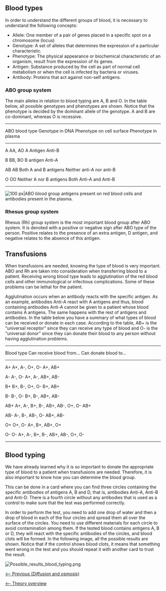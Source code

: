 Blood types
-----------

In order to understand the different groups of blood, it is necessary to
understand the following concepts:

-   Allele: One member of a pair of genes placed in a specific spot on a
    chromosome (locus)
-   Genotype: A set of alleles that determines the expression of a
    particular characteristic.
-   Phenotype: The physical appearance or biochemical characteristic of
    an organism, result from the expression of its genes.
-   Antigen: Substance produced by the cell as part of normal cell
    metabolism or when the cell is infected by bacteria or viruses.
-   Antibody: Proteins that act against non-self antigens.

### ABO group system

The main alleles in relation to blood typing are A, B and O. In the
table below, all possible genotypes and phenotypes are shown. Notice
that the phenotype is decided by the dominant allele of the genotype. A
and B are co-dominant, whereas O is recessive.

  ------------------------------------------------------------------------------------------
  ABO blood type   Genotype in DNA   Phenotype on cell surface   Phenotype in plasma
                                                                 
  ---------------- ----------------- --------------------------- ---------------------------
  A                AA, AO            A Antigen                   Anti-B
                                                                 

  B                BB, BO            B antigen                   Anti-A
                                                                 

  AB               AB                Both A and B antigens       Neither anti-A nor anti-B
                                                                 

  O                OO                Neither A nor B antigens    Both Anti-A and Anti-B
                                                                 
  ------------------------------------------------------------------------------------------

![100 px|ABO blood group antigens present on red blood cells and antibodies present in the plasma.](https://s3-us-west-2.amazonaws.com/labster/wiki/media/Groups%2C_antibodies_and_antigens.png "100 px|ABO blood group antigens present on red blood cells and antibodies present in the plasma.")

### Rhesus group system

Rhesus (Rh) group system is the most important blood group after ABO
system. It is denoted with a positive or negative sign after ABO type of
the person. Positive relates to the presence of an extra antigen, D
antigen, and negative relates to the absence of this antigen.

Transfusions
------------

When transfusions are needed, knowing the type of blood is very
important. ABO and Rh are taken into consideration when transferring
blood to a patient. Receiving wrong blood type leads to agglutination of
the red blood cells and other immunological or infectious complications.
Some of these problems can be lethal for the patient.

Agglutination occurs when an antibody reacts with the specific antigen.
As an example, antibodies Anti-A react with A antigens and thus, blood
containing antibodies Anti-A cannot be given to a patient whose blood
contains A antigens. The same happens with the rest of antigens and
antibodies. In the table below you have a summary of what types of blood
can be received or donate in each case. According to the table, AB+ is
the “universal receptor” since they can receive any type of blood and O-
is the “universal donor” since they can donate their blood to any person
without having agglutination problems.

  ----------------------------------------------------------------------------------
  Blood type   Can receive blood from…            Can donate blood to…
                                                  
  ------------ ---------------------------------- ----------------------------------
  A+           A+, A-, O+, O-                     A+, AB+
                                                  

  A-           A-, O-                             A+, A-, AB+, AB-
                                                  

  B+           B+, B-, O+, O-                     B+, AB+
                                                  

  B-           B-, O-                             B+, B-, AB+, AB-
                                                  

  AB+          A+, A-, B+, B-, AB+, AB-, O+, O-   AB+
                                                  

  AB-          A-, B-, AB-, O-                    AB+, AB-
                                                  

  O+           O+, O-                             A+, B+, AB+, O+
                                                  

  O-           O-                                 A+, A-, B+, B-, AB+, AB-, O+, O-
                                                  
  ----------------------------------------------------------------------------------

Blood typing
------------

We have already learned why it is so important to donate the appropriate
type of blood to a patient when transfusions are needed. Therefore, it
is also important to know how you can determine the blood group.

This can be done in a card where you can find three circles containing
the specific antibodies of antigens A, B and D, that is, antibodies
Anti-A, Anti-B and Anti-D. There is a fourth circle without any
antibodies that is used as a control to make sure that the test was
performed correctly.

In order to perform the test, you need to add one drop of water and then
a drop of blood in each of the four circles and spread them all over the
surface of the circles. You need to use different materials for each
circle to avoid contamination among them. If the tested blood contains
antigens A, B or D, they will react with the specific antibodies of the
circles, and blood clots will be formed. In the following image, all the
possible results are shown. Notice that if the control shows blood
clots, it means that something went wrong in the test and you should
repeat it with another card to trust the result.

![](https://s3-us-west-2.amazonaws.com/labster/wiki/media/Possible_results_blood_typing.png " Possible_results_blood_typing.png")

[\<-- Previous (Diffusion and
osmosis)](/wiki/Diffusion_and_osmosis "wikilink")

[\<-- Theory overview](/wiki/Intro_Lab "wikilink")

